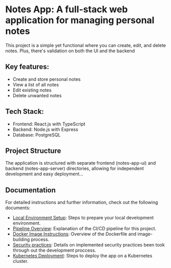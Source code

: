 # Notes App: A full-stack web application for managing personal notes

This project is a simple yet functional where you can create, edit, and delete notes. 
Plus, there's validation on both the UI and the backend


## Key features:
- Create and store personal notes
- View a list of all notes
- Edit existing notes
- Delete unwanted notes

## Tech Stack:
- Frontend: React.js with TypeScript
- Backend: Node.js with Express
- Database: PostgreSQL


## Project Structure
The application is structured with separate frontend (notes-app-ui) and backend (notes-app-server) directories,
 allowing for independent development and easy deployment...


 ## Documentation
For detailed instructions and further information, check out the following documents:
- [Local Environment Setup](docs/local_env.md): Steps to prepare your local development environment.
- [Pipeline Overview](docs/pipeline.md): Explanation of the CI/CD pipeline for this project.
- [Docker Image Instructions](docs/docker_image.md): Overview of the Dockerfile and image-building process.
- [Security practices](docs/security_practices.md): Details on implemented security practices been took through out the development proccess.
- [Kubernetes Deployment](docs/kubernetes_deployment.md): Steps to deploy the app on a Kubernetes cluster.